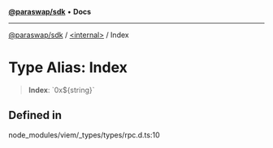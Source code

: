 [**@paraswap/sdk**](../../README.md) • **Docs**

***

[@paraswap/sdk](../../globals.md) / [\<internal\>](../README.md) / Index

# Type Alias: Index

> **Index**: \`0x$\{string\}\`

## Defined in

node\_modules/viem/\_types/types/rpc.d.ts:10
